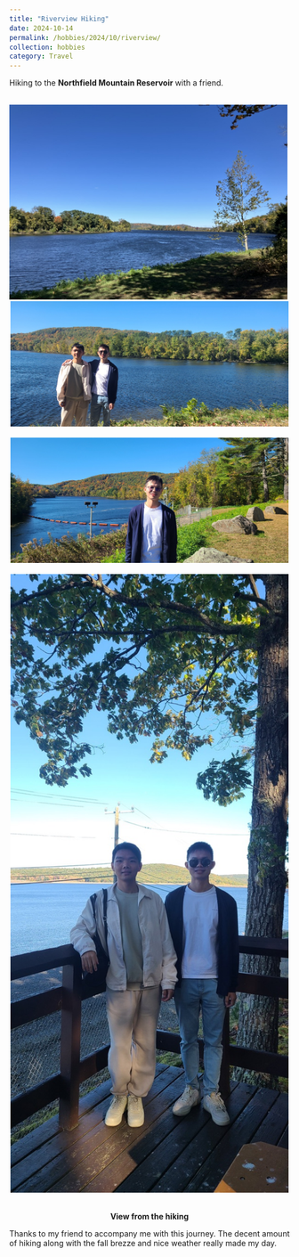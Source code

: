 ```yaml
---
title: "Riverview Hiking"
date: 2024-10-14
permalink: /hobbies/2024/10/riverview/
collection: hobbies
category: Travel
---
```


<p align="justify">Hiking to the <b>Northfield Mountain Reservoir</b> with a friend.</p>
<br/><a href="/hobbies/2024/10/riverview/" class="image" id="researchfest"><img src="/images/travels/3_riverview_0.jpeg" height="350" width="500"/></a><br/>


<div style="width:100%;text-align:center;"><img src='/images/travels/3_riverview_1.jpeg' width=500></div>
<br>
<div style="width:100%;text-align:center;"><img src='/images/travels/3_riverview_2.jpeg' width=500></div>
<br>
<div style="width:100%;text-align:center;"><img src='/images/travels/3_riverview_3.jpeg' width=500></div>
<br>
<p align="center"><b>View from the hiking</b>

<p align="justify">
Thanks to my friend to accompany me with this journey. The decent amount of hiking along with the fall brezze and nice weather really made my day.
</p>



